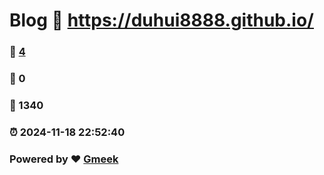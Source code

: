 # Blog :link: https://duhui8888.github.io/ 
### :page_facing_up: [4](https://duhui8888.github.io//tag.html) 
### :speech_balloon: 0 
### :hibiscus: 1340 
### :alarm_clock: 2024-11-18 22:52:40 
### Powered by :heart: [Gmeek](https://github.com/Meekdai/Gmeek)
